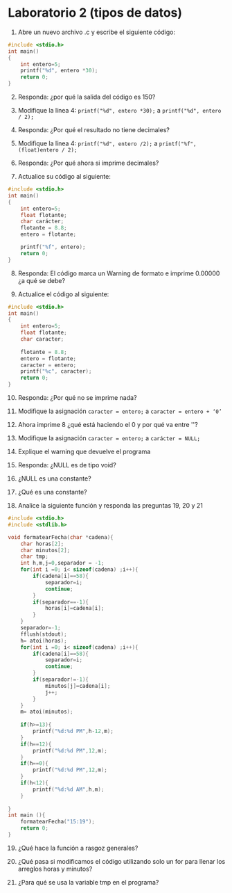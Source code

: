 # Laboratorio 2 (tipos de datos)

1) Abre un nuevo archivo .c y escribe el siguiente código:
```C
#include <stdio.h>
int main()
{
    int entero=5;
    printf("%d", entero *30);
    return 0;
}
```
2) Responda: ¿por qué la salida del código es 150?

3) Modifique la línea 4: ```printf("%d", entero *30);``` a ```printf("%d", entero / 2);```
4) Responda: ¿Por qué el resultado no tiene decimales?


5) Modifique la línea 4: ```printf("%d", entero /2);``` a ```printf("%f", (float)entero / 2);```
6) Responda: ¿Por qué ahora si imprime decimales?


7) Actualice su código al siguiente:
```C
#include <stdio.h>
int main()
{
    int entero=5;
    float flotante;
    char carácter;
    flotante = 8.8;
    entero = flotante;

    printf("%f", entero);
    return 0;
}
```
8) Responda: El código marca un Warning  de formato e imprime 0.00000 ¿a qué se debe?


9) Actualice el código al siguiente:
```C
#include <stdio.h>
int main()
{
    int entero=5;
    float flotante;
    char caracter;
 
    flotante = 8.8;
    entero = flotante;
    caracter = entero;
    printf("%c", caracter);
    return 0;
}
```
10) Responda: ¿Por qué no se imprime nada?

11) Modifique la asignación ```caracter = entero;``` a ```caracter = entero + ‘0’```

12) Ahora imprime 8 ¿qué está haciendo el 0 y por qué va entre ''?


13) Modifique la asignación ```caracter = entero;``` a ```carácter = NULL;```

14) Explique el warning que devuelve el programa

15) Responda: ¿NULL es de tipo void?

16) ¿NULL es una constante?

17) ¿Qué es una constante?

18) Analice la siguiente función y responda las preguntas 19, 20 y 21
```C
#include <stdio.h>
#include <stdlib.h>

void formatearFecha(char *cadena){
    char horas[2];
    char minutos[2];
    char tmp;
    int h,m,j=0,separador = -1;
    for(int i =0; i< sizeof(cadena) ;i++){
        if(cadena[i]==58){
            separador=i;
            continue;
        }
        if(separador==-1){
            horas[i]=cadena[i];
        }
    }
    separador=-1;
    fflush(stdout);
    h= atoi(horas);
    for(int i =0; i< sizeof(cadena) ;i++){
        if(cadena[i]==58){
            separador=i;
            continue;
        }
        if(separador!=-1){
            minutos[j]=cadena[i];
            j++;
        }
    }
    m= atoi(minutos);
    
    if(h>=13){
        printf("%d:%d PM",h-12,m);
    }
    if(h==12){
        printf("%d:%d PM",12,m);
    }
    if(h==0){
        printf("%d:%d PM",12,m);
    }
    if(h<12){
        printf("%d:%d AM",h,m);
    }
    
}
int main (){
    formatearFecha("15:19");
    return 0;
}
``` 
19) ¿Qué hace la función a rasgoz generales?

20) ¿Qué pasa si modificamos el código utilizando solo un for para llenar los arreglos horas y minutos?

21) ¿Para qué se usa la variable tmp en el programa?
